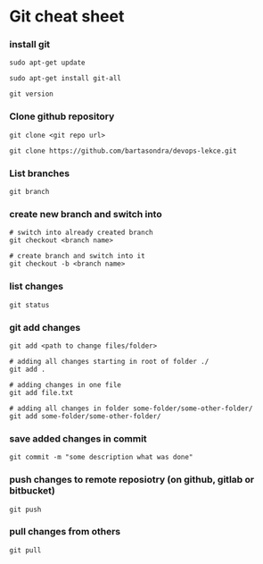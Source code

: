 # Git cheat sheet

### install git
```
sudo apt-get update

sudo apt-get install git-all

git version
```

### Clone github repository
```
git clone <git repo url>

git clone https://github.com/bartasondra/devops-lekce.git
```

### List branches
```
git branch
```

### create new branch and switch into 
```
# switch into already created branch
git checkout <branch name>

# create branch and switch into it
git checkout -b <branch name>
```

### list changes
```
git status
```

### git add changes
```
git add <path to change files/folder>

# adding all changes starting in root of folder ./
git add .

# adding changes in one file
git add file.txt

# adding all changes in folder some-folder/some-other-folder/
git add some-folder/some-other-folder/
```

### save added changes in commit
```
git commit -m "some description what was done"
```

### push changes to remote reposiotry (on github, gitlab or bitbucket)

```
git push
```

### pull changes from others 
```
git pull
```
